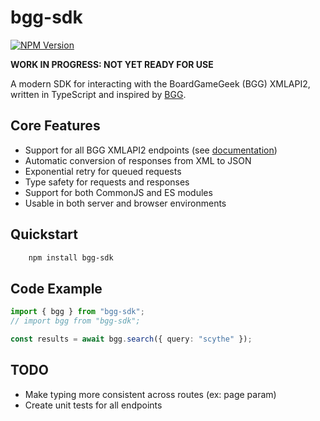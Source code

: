 # bgg-sdk

[![NPM Version](https://img.shields.io/npm/v/bgg-sdk?&logo=npm)](https://www.npmjs.com/package/bgg-sdk)

**WORK IN PROGRESS: NOT YET READY FOR USE**

A modern SDK for interacting with the BoardGameGeek (BGG) XMLAPI2, written in TypeScript and inspired by [BGG](https://www.npmjs.com/package/bgg).

## Core Features

- Support for all BGG XMLAPI2 endpoints (see [documentation](https://boardgamegeek.com/wiki/page/BGG_XML_API2))
- Automatic conversion of responses from XML to JSON
- Exponential retry for queued requests
- Type safety for requests and responses
- Support for both CommonJS and ES modules
- Usable in both server and browser environments

## Quickstart

```bash
    npm install bgg-sdk
```

## Code Example

```typescript
import { bgg } from "bgg-sdk";
// import bgg from "bgg-sdk";

const results = await bgg.search({ query: "scythe" });
```

## TODO

- Make typing more consistent across routes (ex: page param)
- Create unit tests for all endpoints
